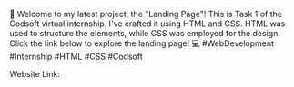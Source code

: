 🚀 Welcome to  my latest project, the "Landing Page"! 
This is Task 1 of the Codsoft virtual internship. I've crafted it using HTML and CSS. HTML was used to structure the elements, while CSS was employed for the design. Click the link below to explore the landing page!
💻 #WebDevelopment #Internship #HTML #CSS #Codsoft

Website Link: 
